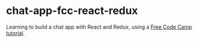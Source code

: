 # chat-app-fcc-react-redux
Learning to build a chat app with React and Redux, using a [Free Code Camp tutorial](https://www.youtube.com/watch?v=x_fHXt9V3zQ).

